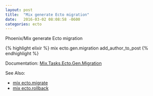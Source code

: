 ```yaml
---
layout: post
title:  "Mix generate Ecto migration"
date:   2016-03-02 08:08:58 -0600
categories: ecto
---
```

Phoenix/Mix generate Ecto migration

{% highlight elixir %}
mix ecto.gen.migration add_author_to_post
{% endhighlight %}

Documentation: [Mix.Tasks.Ecto.Gen.Migration](https://hexdocs.pm/ecto/Mix.Tasks.Ecto.Gen.Migration.html)

See Also:

- [mix ecto.migrate](/examples/mix-ecto-migrate-command)
- [mix ecto.rollback](/examples/mix-ecto-rollback-command)
